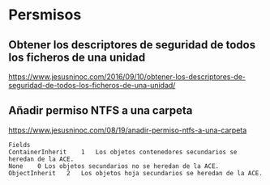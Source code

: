 # Persmisos
## Obtener los descriptores de seguridad de todos los ficheros de una unidad
https://www.jesusninoc.com/2016/09/10/obtener-los-descriptores-de-seguridad-de-todos-los-ficheros-de-una-unidad/

## Añadir permiso NTFS a una carpeta
https://www.jesusninoc.com/08/19/anadir-permiso-ntfs-a-una-carpeta

````
Fields 
ContainerInherit	1	Los objetos contenedores secundarios se heredan de la ACE.
None	0 Los objetos secundarios no se heredan de la ACE.
ObjectInherit	2	Los objetos hoja secundarios se heredan de la ACE.
````
